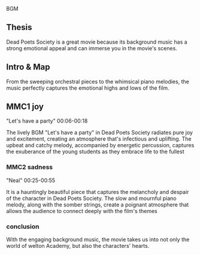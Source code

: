  BGM

## Thesis

Dead Poets Society is a great movie because its background music has a strong emotional appeal and can immerse you in the movie's scenes.

## Intro & Map

From the sweeping orchestral pieces to the whimsical piano melodies, the music perfectly captures the emotional highs and lows of the film.

## MMC1 joy

"Let's have a party" 00:06-00:18

The lively BGM "Let's have a party" in Dead Poets Society radiates pure joy and excitement, creating an atmosphere that's infectious and uplifting. The upbeat and catchy melody, accompanied by energetic percussion, captures the exuberance of the young students as they embrace life to the fullest

### MMC2 sadness

"Neal" 00:25-00:55

It is a hauntingly beautiful piece that captures the melancholy and despair of the character in Dead Poets Society. The slow and mournful piano melody, along with the somber strings, create a poignant atmosphere that allows the audience to connect deeply with the film's themes

### conclusion

With the engaging background music, the movie takes us into not only the world of welton Academy, but also the characters' hearts.